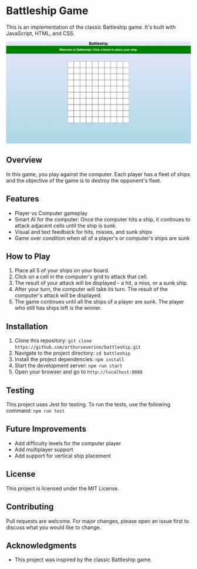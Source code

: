 # Battleship Game

This is an implementation of the classic Battleship game. It's built with JavaScript, HTML, and CSS.

![Screenshot of Battleship Game](./src/Battleship.png)

## Overview

In this game, you play against the computer. Each player has a fleet of ships and the objective of the game is to destroy the opponent's fleet.

## Features

- Player vs Computer gameplay
- Smart AI for the computer: Once the computer hits a ship, it continues to attack adjacent cells until the ship is sunk.
- Visual and text feedback for hits, misses, and sunk ships
- Game over condition when all of a player's or computer's ships are sunk

## How to Play

1. Place all 5 of your ships on your board. 
2. Click on a cell in the computer's grid to attack that cell.
3. The result of your attack will be displayed - a hit, a miss, or a sunk ship.
4. After your turn, the computer will take its turn. The result of the computer's attack will be displayed.
5. The game continues until all the ships of a player are sunk. The player who still has ships left is the winner.

## Installation

1. Clone this repository: `git clone https://github.com/arthurseverino/battleship.git`
2. Navigate to the project directory: `cd battleship`
3. Install the project dependencies: `npm install`
4. Start the development server: `npm run start`
5. Open your browser and go to `http://localhost:8080`


## Testing

This project uses Jest for testing. To run the tests, use the following command: `npm run test`

## Future Improvements

- Add difficulty levels for the computer player
- Add multiplayer support
- Add support for vertical ship placement 

## License

This project is licensed under the MIT License.

## Contributing

Pull requests are welcome. For major changes, please open an issue first to discuss what you would like to change.

## Acknowledgments

- This project was inspired by the classic Battleship game.
